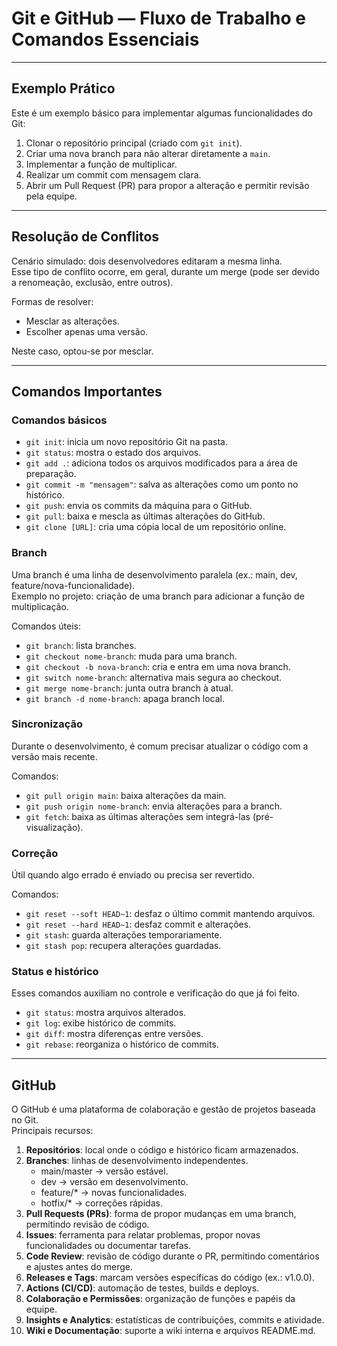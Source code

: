 # Git e GitHub — Fluxo de Trabalho e Comandos Essenciais

---

## Exemplo Prático
Este é um exemplo básico para implementar algumas funcionalidades do Git:  

1. Clonar o repositório principal (criado com `git init`).  
2. Criar uma nova branch para não alterar diretamente a `main`.  
3. Implementar a função de multiplicar.  
4. Realizar um commit com mensagem clara.  
5. Abrir um Pull Request (PR) para propor a alteração e permitir revisão pela equipe.  

---

## Resolução de Conflitos
Cenário simulado: dois desenvolvedores editaram a mesma linha.  
Esse tipo de conflito ocorre, em geral, durante um merge (pode ser devido a renomeação, exclusão, entre outros).  

Formas de resolver:  
- Mesclar as alterações.  
- Escolher apenas uma versão.  

Neste caso, optou-se por mesclar.  

---

## Comandos Importantes

### Comandos básicos
- `git init`: inicia um novo repositório Git na pasta.  
- `git status`: mostra o estado dos arquivos.  
- `git add .`: adiciona todos os arquivos modificados para a área de preparação.  
- `git commit -m "mensagem"`: salva as alterações como um ponto no histórico.  
- `git push`: envia os commits da máquina para o GitHub.  
- `git pull`: baixa e mescla as últimas alterações do GitHub.  
- `git clone [URL]`: cria uma cópia local de um repositório online.  

### Branch
Uma branch é uma linha de desenvolvimento paralela (ex.: main, dev, feature/nova-funcionalidade).  
Exemplo no projeto: criação de uma branch para adicionar a função de multiplicação.  

Comandos úteis:  
- `git branch`: lista branches.  
- `git checkout nome-branch`: muda para uma branch.  
- `git checkout -b nova-branch`: cria e entra em uma nova branch.  
- `git switch nome-branch`: alternativa mais segura ao checkout.  
- `git merge nome-branch`: junta outra branch à atual.  
- `git branch -d nome-branch`: apaga branch local.  

### Sincronização
Durante o desenvolvimento, é comum precisar atualizar o código com a versão mais recente.  

Comandos:  
- `git pull origin main`: baixa alterações da main.  
- `git push origin nome-branch`: envia alterações para a branch.  
- `git fetch`: baixa as últimas alterações sem integrá-las (pré-visualização).  

### Correção
Útil quando algo errado é enviado ou precisa ser revertido.  

Comandos:  
- `git reset --soft HEAD~1`: desfaz o último commit mantendo arquivos.  
- `git reset --hard HEAD~1`: desfaz commit e alterações.  
- `git stash`: guarda alterações temporariamente.  
- `git stash pop`: recupera alterações guardadas.  

### Status e histórico
Esses comandos auxiliam no controle e verificação do que já foi feito.  

- `git status`: mostra arquivos alterados.  
- `git log`: exibe histórico de commits.  
- `git diff`: mostra diferenças entre versões.  
- `git rebase`: reorganiza o histórico de commits.  

---

## GitHub

O GitHub é uma plataforma de colaboração e gestão de projetos baseada no Git.  
Principais recursos:  

1. **Repositórios**: local onde o código e histórico ficam armazenados.  
2. **Branches**: linhas de desenvolvimento independentes.  
   - main/master → versão estável.  
   - dev → versão em desenvolvimento.  
   - feature/* → novas funcionalidades.  
   - hotfix/* → correções rápidas.  
3. **Pull Requests (PRs)**: forma de propor mudanças em uma branch, permitindo revisão de código.  
4. **Issues**: ferramenta para relatar problemas, propor novas funcionalidades ou documentar tarefas.  
5. **Code Review**: revisão de código durante o PR, permitindo comentários e ajustes antes do merge.  
6. **Releases e Tags**: marcam versões específicas do código (ex.: v1.0.0).  
7. **Actions (CI/CD)**: automação de testes, builds e deploys.  
8. **Colaboração e Permissões**: organização de funções e papéis da equipe.  
9. **Insights e Analytics**: estatísticas de contribuições, commits e atividade.  
10. **Wiki e Documentação**: suporte a wiki interna e arquivos README.md.  
